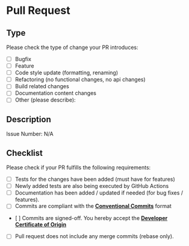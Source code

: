 # Pull Request
<!-- Thanks for submitting a pull request! -->
## Type

<!-- Please try to limit your pull request to one type, submit multiple pull requests if needed. --> 

Please check the type of change your PR introduces:

- [ ] Bugfix
- [ ] Feature
- [ ] Code style update (formatting, renaming)
- [ ] Refactoring (no functional changes, no api changes)
- [ ] Build related changes
- [ ] Documentation content changes
- [ ] Other (please describe):

## Description

Issue Number: N/A

<!-- Please describe the behavior you are modifying, or link to a relevant issue. -->

## Checklist

<!-- Please make sure that all points in the checklist are met before requesting a review. -->

Please check if your PR fulfills the following requirements:

- [ ] Tests for the changes have been added (must have for features)
- [ ] Newly added tests are also being executed by GitHub Actions
- [ ] Documentation has been added / updated if needed (for bug fixes / features).
- [ ] Commits are compliant with the [**Conventional Commits**](https://www.conventionalcommits.org/en/v1.0.0/) format
- [ ] Commits are signed-off. You hereby accept the [**Developer Certificate of Origin**](https://developercertificate.org/)
- [ ] Pull request does not include any merge commits (rebase only).
